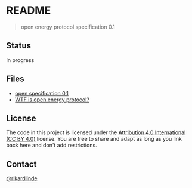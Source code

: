 # README

> open energy protocol specification 0.1

## Status

In progress


## Files

* [open specification 0.1](https://github.com/growsverige/open/blob/main/open-specification-01.md)
* [WTF is open energy protocol?](https://github.com/growsverige/open/blob/main/wtf-is-open-energy-protocol.md)


## License

The code in this project is licensed under the [Attribution 4.0 International (CC BY 4.0)](https://creativecommons.org/licenses/by/4.0/) license. You are free to share and adapt as long as you link back here and don't add restrictions.


## Contact

[@rikardlinde](https://github.com/rikardlinde)
